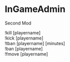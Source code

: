 # InGameAdmin
Second Mod

!kill [playername]<br>
!kick [playername]<br>
!tban [playername] [minutes]<br>
!ban [playername]<br>
!fmove [playername]
